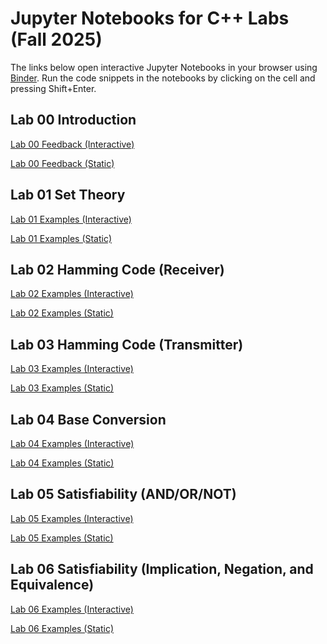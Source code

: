 # Jupyter Notebooks for C++ Labs (Fall 2025)

The links below open interactive Jupyter Notebooks in your browser using [Binder](https://mybinder.org/).
Run the code snippets in the notebooks by clicking on the cell and pressing Shift+Enter.

## Lab 00 Introduction
[Lab 00 Feedback (Interactive)](https://mybinder.org/v2/gh/latessa/cpp-labs/main?filepath=Lab00/Lab00_Feedback.ipynb)

[Lab 00 Feedback (Static)](https://latessa.github.io/cpp-labs/Lab00_Feedback.html)

## Lab 01 Set Theory
[Lab 01 Examples (Interactive)](https://mybinder.org/v2/gh/latessa/cpp-labs/main?filepath=Lab01/Lab01_Examples.ipynb)

[Lab 01 Examples (Static)](https://latessa.github.io/cpp-labs/Lab01_Examples.html)

## Lab 02 Hamming Code (Receiver) 
[Lab 02 Examples (Interactive)](https://mybinder.org/v2/gh/latessa/cpp-labs/main?filepath=Lab02/Lab02_Examples.ipynb)

[Lab 02 Examples (Static)](https://latessa.github.io/cpp-labs/Lab02_Examples.html)

## Lab 03 Hamming Code (Transmitter)
[Lab 03 Examples (Interactive)](https://mybinder.org/v2/gh/latessa/cpp-labs/main?filepath=Lab03/Lab03_Examples.ipynb)

[Lab 03 Examples (Static)](https://latessa.github.io/cpp-labs/Lab03_Examples.html)

## Lab 04 Base Conversion
[Lab 04 Examples (Interactive)](https://mybinder.org/v2/gh/latessa/cpp-labs/main?filepath=Lab04/Lab04_Examples.ipynb)

[Lab 04 Examples (Static)](https://latessa.github.io/cpp-labs/Lab04_Examples.html)

## Lab 05 Satisfiability (AND/OR/NOT)
[Lab 05 Examples (Interactive)](https://mybinder.org/v2/gh/latessa/cpp-labs/main?filepath=Lab05/Lab05_Examples.ipynb)

[Lab 05 Examples (Static)](https://latessa.github.io/cpp-labs/Lab05_Examples.html)

## Lab 06 Satisfiability (Implication, Negation, and Equivalence)
[Lab 06 Examples (Interactive)](https://mybinder.org/v2/gh/latessa/cpp-labs/main?filepath=Lab06/Lab06_Examples.ipynb)

[Lab 06 Examples (Static)](https://latessa.github.io/cpp-labs/Lab06_Examples.html)
